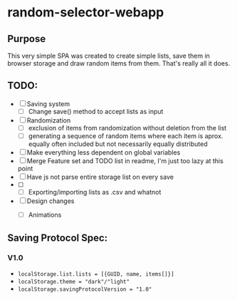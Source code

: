 # random-selector-webapp
## Purpose

This very simple SPA was created to create simple lists, save them in browser storage and draw random items from them. That's really all it does.


## TODO:
- [ ] Saving system
  - [ ] Change save() method to accept lists as input
- [ ] Randomization
  - [ ] exclusion of items from randomization without deletion from the list
  - [ ] generating a sequence of random items where each item is aprox. equally often included but not necessarily equally distributed
- [ ] Make everything less dependent on global variables
- [ ] Merge Feature set and TODO list in readme, I'm just too lazy at this point
- [ ] Have js not parse entire storage list on every save
- [ ] - [ ] Exporting/importing lists as .csv and whatnot
- [ ] Design changes
  - [ ] Animations



## Saving Protocol Spec:

### V1.0
* `localStorage.list.lists = [{GUID, name, items[]}]`
* `localStorage.theme = "dark"/"light"`
* `localStorage.savingProtocolVersion = "1.0"`